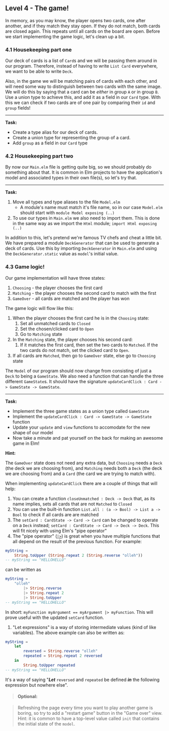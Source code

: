 ## Level 4 - The game!

In memory, as you may know, the player opens two cards, one after another, and if they match they stay open.
If they do not match, both cards are closed again.
This repeats until all cards on the board are open. Before we start implementing the game logic, let's clean up a bit.

### 4.1 Housekeeping part one

Our deck of cards is a list of `Card`s and we will be passing them around in our program.
Therefore, instead of having to write `List Card` everywhere, we want to be able to write `Deck`.

Also, in the game we will be matching pairs of cards with each other, and will need some way to distinguish between two cards with the same image.
We will do this by saying that a card can be _either_ in group `A` or in group `B`. Use a union type to achieve this, and add it as a field in our `Card` type.
With this we can check if two cards are of one pair by comparing their `id` and `group` fields!

---
**Task:**
* Create a type alias for our deck of cards.
* Create a union type for representing the group of a card.
* Add `group` as a field in our `Card` type

### 4.2 Housekeeping part two

By now our `Main.elm` file is getting quite big, so we should probably do something about that.
It is common in Elm projects to have the application's model and associated types in their own file(s), so let's try that.

---
**Task:**

1. Move all types and type aliases to the file `Model.elm`
    * A module's name must match it's file name, so in our case `Model.elm` should start with `module Model exposing (..)`
1. To use our types in `Main.elm` we also need to import them. This is done in the same way as we import the `Html` module; `import Html exposing (..)`


In addition to this, let's pretend we're famous TV chefs and cheat a little bit. We have prepared a module `DeckGenerator` that can be used to generate a deck of cards.
Use this by importing `DeckGenerator` in `Main.elm` and using the `DeckGenerator.static` value as `model`'s initial value.


### 4.3 Game logic!

Our game implementation will have three states:

  1. `Choosing` - the player chooses the first card
  1. `Matching` - the player chooses the second card to match with the first
  1. `GameOver` - all cards are matched and the player has won

The game logic will flow like this:

  1. When the player chooses the first card he is in the `Choosing` state:
      1. Set all unmatched cards to `Closed`
      1. Set the chosen/clicked card to `Open`
      1. Go to `Matching` state
  1. In the `Matching` state, the player chooses his second card:
      1. If it matches the first card, then set the two cards to `Matched`. If the two cards do not match, set the clicked card to `Open`.
  1. If all cards are `Matched`, then go to `GameOver` state, else go to `Choosing` state

The `Model` of our program should now change from consisting of just a `Deck` to being a `GameState`.
We also need a function that can handle the three different `GameState`s.
It should have the signature `updateCardClick : Card -> GameState -> GameState`.

---
**Task:**
* Implement the three game states as a union type called `GameState`
* Implement the `updateCardClick : Card -> GameState -> GameState` function
* Update your `update` and `view` functions to accomodate for the new shape of our model
* Now take a minute and pat yourself on the back for making an awesome game in Elm!


**Hint:**

The `GameOver` state does not need any extra data, but `Choosing` needs a `Deck` (the deck we are choosing from), and `Matching` needs both a `Deck` (the deck we are choosing from) and a `Card` (the card we are trying to match with).

When implementing `updateCardClick` there are a couple of things that will help:
1. You can create a function `closeUnmatched : Deck -> Deck` that, as its name implies, sets all cards that are not `Matched` to `Closed`
1. You can use the built-in function `List.all : (a -> Bool) -> List a -> Bool` to check if all cards are are matched
1. The `setCard : CardState -> Card -> Card` can be changed to operate on a `Deck` instead; `setCard : CardState -> Card -> Deck -> Deck`. This will fit nicely with using Elm's "pipe operator"
1. The "pipe operator" ([`|>`](http://package.elm-lang.org/packages/elm-lang/core/latest/Basics#|>)) is great when you have multiple functions that all depend on the result of the previous function.
For example:
```elm
myString =
    String.toUpper (String.repeat 2 (String.reverse "olleh"))
-- myString == "HELLOHELLO"
```
can be written as
```elm
myString =
    "olleh"
        |> String.reverse
        |> String.repeat 2
        |> String.toUpper
-- myString == "HELLOHELLO"
```
In short: `myFunction myArgument == myArgument |> myFunction`.
This will prove useful with the updated `setCard` function.
1. "Let expressions" is a way of storing intermediate values (kind of like variables).
The above example can also be written as:
```elm
myString =
    let
        reversed = String.reverse "olleh"
        repeated = String.repeat 2 reversed
    in
        String.toUpper repeated
-- myString == "HELLOHELLO"
```
It's a way of saying "**_Let_** `reversed` and `repeated` be defined **_in_** the following expression but nowhere else".

>#### Optional:

>Refreshing the page every time you want to play another game is boring, so try to add a "restart game" button in the "Game over" view. Hint: it is common to have a top-level value called `init` that contains the initial state of the `model`.

